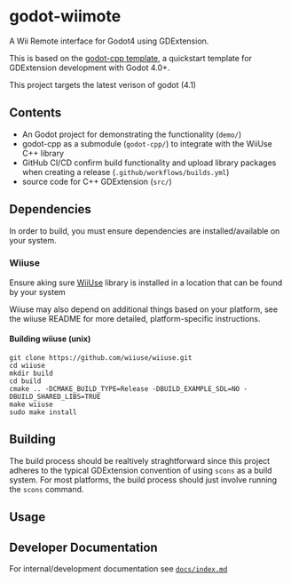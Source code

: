 # godot-wiimote

A Wii Remote interface for Godot4 using GDExtension.

This is based on the [godot-cpp template](https://github.com/godotengine/godot-cpp-template), a quickstart template for GDExtension development with Godot 4.0+.

This project targets the latest verison of godot (4.1)

## Contents
* An Godot project for demonstrating the functionality (`demo/`)
* godot-cpp as a submodule (`godot-cpp/`) to integrate with the WiiUse C++ library
* GitHub CI/CD confirm build functionality and upload library packages when creating a release (`.github/workflows/builds.yml`)
* source code for C++ GDExtension (`src/`)


## Dependencies 
In order to build, you must ensure dependencies are installed/available on your system.

### Wiiuse
Ensure aking sure [WiiUse](https://github.com/wiiuse/wiiuse) library is installed in a location that can be found by your system

Wiiuse may also depend on additional things based on your platform, see the wiiuse README for more detailed, platform-specific instructions.

#### Building wiiuse (unix)
```
git clone https://github.com/wiiuse/wiiuse.git
cd wiiuse
mkdir build
cd build
cmake .. -DCMAKE_BUILD_TYPE=Release -DBUILD_EXAMPLE_SDL=NO -DBUILD_SHARED_LIBS=TRUE
make wiiuse
sudo make install
```

## Building
The build process should be realtively straghtforward since this project adheres to the typical GDExtension convention of using `scons` as a build system. For most platforms, the build process should just involve running the `scons` command.

## Usage



## Developer Documentation

For internal/development documentation see [`docs/index.md`](./docs/index.md)
